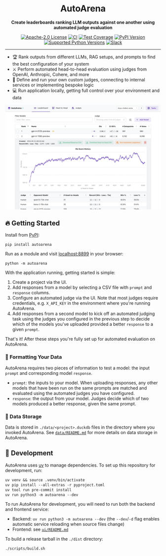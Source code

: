 <div align="center">

# AutoArena

**Create leaderboards ranking LLM outputs against one another using automated judge evaluation**

[![Apache-2.0 License](https://img.shields.io/pypi/l/autoarena?style=flat-square)](https://www.apache.org/licenses/LICENSE-2.0)
[![CI](https://img.shields.io/github/actions/workflow/status/kolenaIO/autoarena/ci.yml?style=flat-square)](https://github.com/kolenaIO/autoarena/actions)
[![Test Coverage](https://img.shields.io/codecov/c/github/kolenaIO/autoarena?style=flat-square)](https://app.codecov.io/gh/kolenaIO/autoarena)
[![PyPI Version](https://img.shields.io/pypi/v/autoarena?logo=python&logoColor=white&style=flat-square)](https://pypi.python.org/pypi/autoarena)
[![Supported Python Versions](https://img.shields.io/pypi/pyversions/autoarena.svg?style=flat-square)](https://pypi.org/project/autoarena)
[![Slack](https://img.shields.io/badge/Slack-4A154B?logo=slack&logoColor=white&style=flat-square)](https://kolena-autoarena.slack.com)

</div>

---

- 🏆 Rank outputs from different LLMs, RAG setups, and prompts to find the best configuration of your system
- ⚔️ Perform automated head-to-head evaluation using judges from OpenAI, Anthropic, Cohere, and more
- 🤖 Define and run your own custom judges, connecting to internal services or implementing bespoke logic
- 💻 Run application locally, getting full control over your environment and data

[![AutoArena user interface](./assets/autoarena.jpg)](https://www.youtube.com/watch?v=GMuQPwo-JdU)

## 🔥 Getting Started

Install from [PyPI](https://pypi.org/project/autoarena/):

```shell
pip install autoarena
```

Run as a module and visit [localhost:8899](http://localhost:8899/) in your browser:

```shell
python -m autoarena
```

With the application running, getting started is simple:

1. Create a project via the UI.
1. Add responses from a model by selecting a CSV file with `prompt` and `response` columns.
1. Configure an automated judge via the UI. Note that most judges require credentials, e.g. `X_API_KEY` in the
   environment where you're running AutoArena.
1. Add responses from a second model to kick off an automated judging task using the judges you configured in the
   previous step to decide which of the models you've uploaded provided a better `response` to a given `prompt`.

That's it! After these steps you're fully set up for automated evaluation on AutoArena.

### 📄 Formatting Your Data

AutoArena requires two pieces of information to test a model: the input `prompt` and corresponding model `response`.

- `prompt`: the inputs to your model. When uploading responses, any other models that have been run on the same prompts
   are matched and evaluated using the automated judges you have configured.
- `response`: the output from your model. Judges decide which of two models produced a better response, given the same
   prompt.

### 📂 Data Storage

Data is stored in `./data/<project>.duckdb` files in the directory where you invoked AutoArena. See
[`data/README.md`](./data/README.md) for more details on data storage in AutoArena.

## 🦾 Development

AutoArena uses [uv](https://github.com/astral-sh/uv) to manage dependencies. To set up this repository for development,
run:

```shell
uv venv && source .venv/bin/activate
uv pip install --all-extras -r pyproject.toml
uv tool run pre-commit install
uv run python3 -m autoarena --dev
```

To run AutoArena for development, you will need to run both the backend and frontend service:

- Backend: `uv run python3 -m autoarena --dev` (the `--dev`/`-d` flag enables automatic service reloading when
    source files change)
- Frontend: see [`ui/README.md`](./ui/README.md)

To build a release tarball in the `./dist` directory:

```shell
./scripts/build.sh
```
